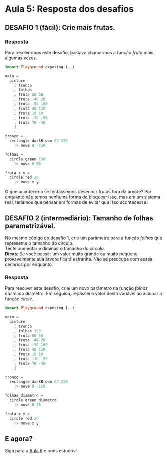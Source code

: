 # Aula 5: Resposta dos desafios

## DESAFIO 1 (fácil): Crie mais frutas.

### Resposta

Para resolvermos este desafio, bastava chamarmos
a função *fruta* mais algumas vezes.  

```haskell
import Playground exposing (..)

main =
  picture
    [ tronco
    , folhas
    , fruta 50 50
    , fruta -40 20
    , fruta -50 100
    , fruta 40 130
    , fruta 10 10
    , fruta -10 -50
    , fruta 70 -40
    ]

tronco =
  rectangle darkBrown 60 250
    |> move 0 -150

folhas =
  circle green 150
    |> move 0 50

fruta x y =
  circle red 20
    |> move x y
```

O que aconteceria se tentassemos desenhar
frutas fora da árvore? Por enquanto não temos nenhuma
forma de bloquear isso, mas em um sistema real, teríamos
que pensar em formas de evitar que isso acontecesse.

## DESAFIO 2 (intermediário): Tamanho de folhas parametrizável.

No mesmo código do desafio 1, crie
um parâmetro para a função *folhas*
que represente o tamanho do círculo.  
Tente aumentar e diminuir o tamanho
do círculo.  
__Dicas__: Se você passar um valor muito grande ou muito pequeno
provavelmente sua árvore ficará estranha. Não se preocupe com
esses cenários por enquanto.

### Resposta

Para resolver este desafio, criei um novo parâmetro na função *folhas*
chamado diametro. Em seguida, repassei o valor desta variável
ao acionar a função *circle*.

```haskell
import Playground exposing (..)

main =
  picture
    [ tronco
    , folhas 150
    , fruta 50 50
    , fruta -40 20
    , fruta -50 100
    , fruta 40 130
    , fruta 10 10
    , fruta -10 -50
    , fruta 70 -40
    ]

tronco =
  rectangle darkBrown 60 250
    |> move 0 -150

folhas diametro =
  circle green diametro
    |> move 0 50

fruta x y =
  circle red 20
    |> move x y
```

## E agora?

Siga para a [Aula 6](/aula_6.html) e bons estudos!
